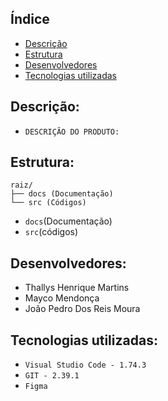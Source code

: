 ## Índice

- [Descrição](#Descrição)
- [Estrutura](#Estrutura)
- [Desenvolvedores](#Desenvolvedores)
- [Tecnologias utilizadas](#Tecnologias-utilizadas)


## Descrição:
- `DESCRIÇÃO DO PRODUTO:`

## Estrutura:
```
raiz/
├── docs (Documentação)
└── src (Códigos)
```
- `docs`(Documentação)
- `src`(códigos)

## Desenvolvedores:
- Thallys Henrique Martins
- Mayco Mendonça
- João Pedro Dos Reis Moura

## Tecnologias utilizadas:
- `Visual Studio Code - 1.74.3` 
- `GIT - 2.39.1`
- `Figma`
